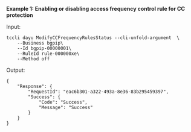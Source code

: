 **Example 1: Enabling or disabling access frequency control rule for CC protection**



Input: 

```
tccli dayu ModifyCCFrequencyRulesStatus --cli-unfold-argument  \
    --Business bgpip\
    --Id bgpip-00000001\
    --RuleId rule-000000xe\
    --Method off
```

Output: 
```
{
    "Response": {
        "RequestId": "eac6b301-a322-493a-8e36-83b295459397",
        "Success": {
            "Code": "Success",
            "Message": "Success"
        }
    }
}
```

